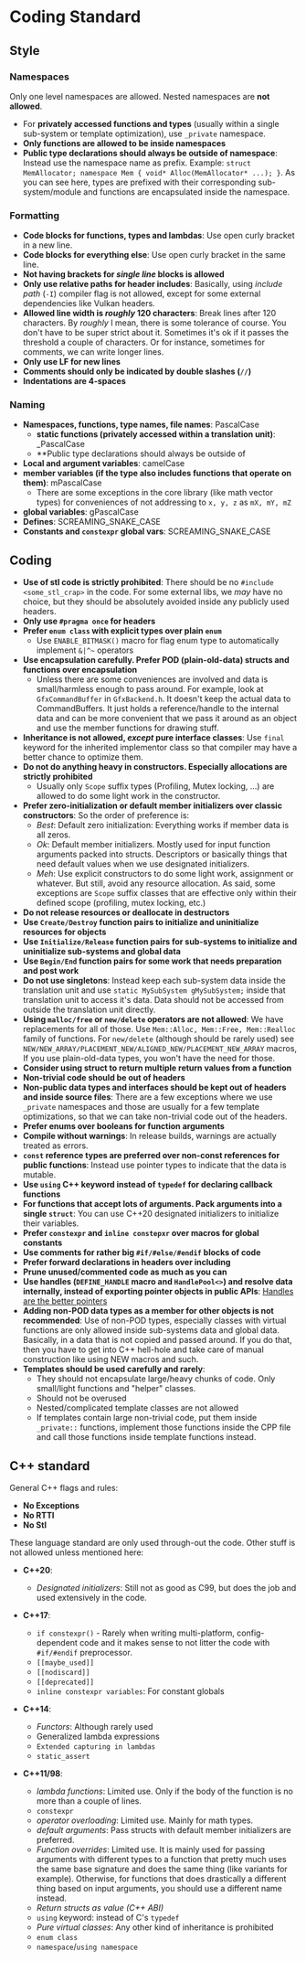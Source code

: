 # Coding Standard

## Style
### Namespaces
Only one level namespaces are allowed. Nested namespaces are **not allowed**. 
- For **privately accessed functions and types** (usually within a single sub-system or template optimization), use `_private` namespace.
- **Only functions are allowed to be inside namespaces**
- **Public type declarations should always be outside of namespace**: Instead use the namespace name as prefix. Example: `struct MemAllocator; namespace Mem { void* Alloc(MemAllocator* ...); }`. As you can see here, types are prefixed with their corresponding sub-system/module and functions are encapsulated inside the namespace.

### Formatting
- **Code blocks for functions, types and lambdas**: Use open curly bracket in a new line.
- **Code blocks for everything else**: Use open curly bracket in the same line.
- **Not having brackets for *single line* blocks is allowed**
- **Only use relative paths for header includes**: Basically, using *include path* (`-I`) compiler flag is not allowed, except for some external dependencies like Vulkan headers.
- **Allowed line width is *roughly* 120 characters**: Break lines after 120 characters. By *roughly* I mean, there is some tolerance of course. You don't have to be super strict about it. Sometimes it's ok if it passes the threshold a couple of characters. Or for instance, sometimes for comments, we can write longer lines.
- **Only use LF for new lines**
- **Comments should only be indicated by double slashes (`//`)**
- **Indentations are 4-spaces**

### Naming
- **Namespaces, functions, type names, file names**: PascalCase
    - **static functions (privately accessed within a translation unit)**: _PascalCase
    - **Public type declarations should always be outside of 
- **Local and argument variables**: camelCase
- **member variables (if the type also includes functions that operate on them)**: mPascalCase
    - There are some exceptions in the core library (like math vector types) for conveniences of not addressing to `x, y, z` as `mX, mY, mZ`
- **global variables**: gPascalCase
- **Defines**: SCREAMING_SNAKE_CASE
- **Constants and `constexpr` global vars**: SCREAMING_SNAKE_CASE

## Coding 
- **Use of stl code is strictly prohibited**: There should be no `#include <some_stl_crap>` in the code. For some external libs, we *may* have no choice, but they should be absolutely avoided inside any publicly used headers.
- **Only use `#pragma once` for headers**
- **Prefer `enum class` with explicit types over plain `enum`**
    - Use `ENABLE_BITMASK()` macro for flag enum type to automatically implement `&|^~` operators
- **Use encapsulation carefully. Prefer POD (plain-old-data) structs and functions over encapsulation**
    - Unless there are some conveniences are involved and data is small/harmless enough to pass around. For example, look at `GfxCommandBuffer` in `GfxBackend.h`. It doesn't keep the actual data to CommandBuffers. It just holds a reference/handle to the internal data and can be more convenient that we pass it around as an object and use the member functions for drawing stuff. 
- **Inheritance is not allowed, *except* pure interface classes**: Use `final` keyword for the inherited implementor class so that compiler may have a better chance to optimize them. 
- **Do not do anything heavy in constructors. Especially allocations are strictly prohibited**
    - Usually only `Scope` suffix types (Profiling, Mutex locking, ...) are allowed to do some light work in the constructor.
- **Prefer zero-initialization or default member initializers over classic constructors**: So the order of preference is:
    - *Best*: Default zero initialization: Everything works if member data is all zeros.
    - *Ok*: Default member initializers. Mostly used for input function arguments packed into structs. Descriptors or basically things that need default values when we use designated initializers.
    - *Meh*: Use explicit constructors to do some light work, assignment or whatever. But still, avoid any resource allocation. As said, some exceptions are `Scope` suffix classes that are effective only within their defined scope (profiling, mutex locking, etc.)
- **Do not release resources or deallocate in destructors**
- **Use `Create/Destroy` function pairs to initialize and uninitialize resources for objects**
- **Use `Initialize/Release` function pairs for sub-systems to initialize and uninitialize sub-systems and global data**
- **Use `Begin/End` function pairs for some work that needs preparation and post work**
- **Do not use singletons**: Instead keep each sub-system data inside the translation unit and use `static MySubSystem gMySubSystem;` inside that translation unit to access it's data. Data should not be accessed from outside the translation unit directly.
- **Using `malloc/free` or `new/delete` operators are not allowed**: We have replacements for all of those. Use `Mem::Alloc, Mem::Free, Mem::Realloc` family of functions. For `new/delete` (although should be rarely used) see `NEW/NEW_ARRAY/PLACEMENT_NEW/ALIGNED_NEW/PLACEMENT_NEW_ARRAY` macros, If you use plain-old-data types, you won't have the need for those.
- **Consider using struct to return multiple return values from a function**
- **Non-trivial code should be out of headers**
- **Non-public data types and interfaces should be kept out of headers and inside source files**: There are a few exceptions where we use `_private` namespaces and those are usually for a few template optimizations, so that we can take non-trivial code out of the headers.
- **Prefer enums over booleans for function arguments**
- **Compile without warnings**: In release builds, warnings are actually treated as errors.
- **`const` reference types are preferred over non-const references for public functions**: Instead use pointer types to indicate that the data is mutable.
- **Use `using` C++ keyword instead of `typedef` for declaring callback functions**
- **For functions that accept lots of arguments. Pack arguments into a single `struct`**: You can use C++20 designated initializers to initialize their variables.
- **Prefer `constexpr` and `inline constepxr` over macros for global constants**
- **Use comments for rather big `#if/#else/#endif` blocks of code**
- **Prefer forward declarations in headers over including**
- **Prune unused/commented code as much as you can**
- **Use handles (`DEFINE_HANDLE` macro and `HandlePool<>`) and resolve data internally, instead of exporting pointer objects in public APIs**: [Handles are the better pointers](https://floooh.github.io/2018/06/17/handles-vs-pointers.html)
- **Adding non-POD data types as a member for other objects is not recommended**: Use of non-POD types, especially classes with virtual functions are only allowed inside sub-systems data and global data. Basically, in a data that is not copied and passed around. If you do that, then you have to get into C++ hell-hole and take care of manual construction like using NEW macros and such.
- **Templates should be used carefully and rarely**: 
    - They should not encapsulate large/heavy chunks of code. Only small/light functions and "helper" classes.
    - Should not be overused
    - Nested/complicated template classes are not allowed
    - If templates contain large non-trivial code, put them inside `_private::` functions, implement those functions inside the CPP file and call those functions inside template functions instead.

## C++ standard
General C++ flags and rules:
- **No Exceptions**
- **No RTTI**
- **No Stl**

These language standard are only used through-out the code. Other stuff is not allowed unless mentioned here:
- **C++20**:
    - *Designated initializers*: Still not as good as C99, but does the job and used extensively in the code.
    
- **C++17**:
    - `if constexpr()` - Rarely when writing multi-platform, config-dependent code and it makes sense to not litter the code with `#if/#endif` preprocessor.
    - `[[maybe_used]]`
    - `[[nodiscard]]`
    - `[[deprecated]]`
    - `inline constexpr variables`: For constant globals
     
- **C++14**:
    - *Functors*: Although rarely used
    - Generalized lambda expressions
    - `Extended capturing in lambdas`
    - `static_assert`
     
- **C++11/98**:
    - *lambda functions*: Limited use. Only if the body of the function is no more than a couple of lines.
    - `constexpr`
    - *operator overloading*: Limited use. Mainly for math types.
    - *default arguments*: Pass structs with default member initializers are preferred.
    - *Function overrides*: Limited use. It is mainly used for passing arguments with different types to a function that pretty much uses the same base signature and does the same thing (like variants for example). Otherwise, for functions that does drastically a different thing based on input arguments, you should use a different name instead.
    - *Return structs as value (C++ ABI)* 
    - `using` keyword: instead of C's `typedef`
    - *Pure virtual classes*: Any other kind of inheritance is prohibited
    - `enum class`
    - `namespace`/`using namespace`
    
